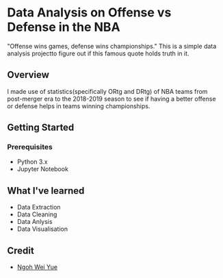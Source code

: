 # Data Analysis on Offense vs Defense in the NBA
"Offense wins games, defense wins championships." 
This is a simple data analysis projectto figure out if this famous quote holds truth in it.

## Overview
I made use of statistics(specifically ORtg and DRtg) of NBA teams from post-merger era to the 
2018-2019 season to see if having a better offense or defense helps in teams winning championships.

## Getting Started
### Prerequisites
- Python 3.x
- Jupyter Notebook

## What I've learned
- Data Extraction
- Data Cleaning
- Data Anlysis
- Data Visualisation

## Credit
- [Ngoh Wei Yue](https://github.com/nweiyue)
